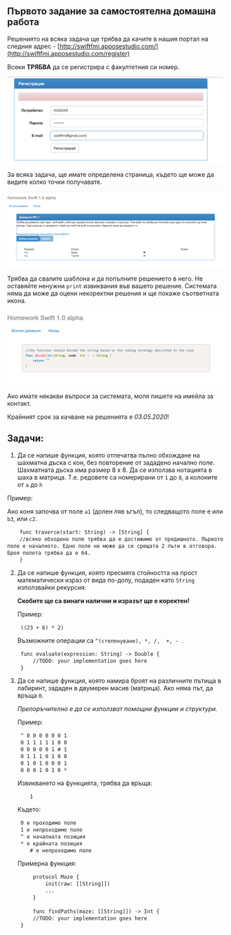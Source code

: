 ## Първото задание за самостоятелна домашна работа

Решениятo на всяка задача ще трябва да качите в нашия портал на следния адрес - [http://swiftfmi.apposestudio.com/](http://swiftfmi.apposestudio.com/register)

Всеки __ТРЯБВА__ да се регистрира с факултетния си номер.

![Как се регистрираме?](assets/register.png)

За всяка задача, ще имате определена страница, където ще може да видите колко точки получавате.

![Как добавяме решение?](assets/task1.png)

Трябва да свалите шаблона и да попълните решението в него. Не оставяйте ненужни `print` извиквания във вашето решение. Системата няма да може да оцени некоректни решения и ще покаже съответната икона.

![Как добавяме решение?](assets/task1_template.png)

Ако имате някакви въпроси за системата, моля пишете на имейла за контакт.

Крайният срок за качване на решенията е _03.05.2020_!


## Задачи:

1. Да се напише функция, която отпечатва пълно обхождане на шахматна дъска с кон, без повторение от зададено начално поле. Шахматната дъска има размер 8 х 8.
Да се използва нотацията в шаха в матрица. Т.е. редовете са номерирани от `1` до `8`, а колоните от  `a` до `h`

Пример:

Ако коня започва от поле `а1` (долен ляв ъгъл), то следващото поле е или `b3`, или `c2`.


        func traverce(start: String) -> [String] {
        //всяко обходено поле трябва да е достижимо от предишното. Първото поле е началното. Едно поле не може да се срещата 2 пъти в отговора. Броя полета трябва да е 64.
		}

2. Да се нaпише функция, която пресмята стойността на прост математически израз от вида по-долу, подаден като `String` използвайки рекурсия:
	
	__Скобите ще са винаги налични и изразът ще е коректен!__
	
	Пример: 
		
		((23 + 6) * 2)
	
	Възможните операции са ```^(степенуване), *, /,  +, - ```.
	
		func evaluate(expression: String) -> Double {
			//TODO: your implementation goes here
		}

3. Да се напише функция, която намира броят на различните пътища в лабиринт, зададен в двумерен масив (матрица). Ако няма път, да връща ```0```.

	_Препоръчително е да се използват помощни функции и структури._
 
	Пример: 
		
		^ 0 0 0 0 0 0 1
		0 1 1 1 1 1 0 0
		0 0 0 0 0 1 # 1
		0 1 1 1 0 1 0 0
		0 1 0 1 0 0 0 1
		0 0 0 1 0 1 0 *
        
    Извикването на функцията, трябва да връща: 
    
           1

	Където:
	
		0 е проходимо поле
		1 е непроходимо поле
		^ е началната позиция
		* е крайната позиция
           # е непроходимо поле


	Примeрна функция:
                
            protocol Maze {
                init(raw: [[String]])
                ...
            }
            
            func findPaths(maze: [[String]]) -> Int {
			//TODO: your implementation goes here
		}

